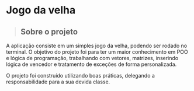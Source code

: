 # Jogo da velha

>## Sobre o projeto

A aplicação consiste em um simples jogo da velha, podendo ser rodado no terminal. O objetivo do projeto foi para ter um maior conhecimento em POO e lógica de programação, trabalhando
com vetores, matrizes, inserindo lógica de vencedor e tratamento de exceções de forma personalizada. 

O projeto foi construído utilizando boas práticas, delegando a responsabilidade para a sua devida classe.
